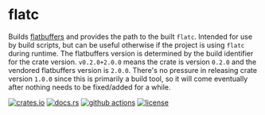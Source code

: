 # flatc

Builds [flatbuffers](https://github.com/google/flatbuffers) and provides the path to the built `flatc`. Intended for use
by build scripts, but can be useful otherwise if the project is using `flatc` during runtime. The flatbuffers version is
determined by the build identifier for the crate version. `v0.2.0+2.0.0` means the crate is version `0.2.0` and the
vendored flatbuffers version is `2.0.0`. There's no pressure in releasing crate version `1.0.0` since this is primarily
a build tool, so it will come eventually after nothing needs to be fixed/added for a while.

[![crates.io](https://img.shields.io/crates/v/flatc.svg)](https://crates.io/crates/flatc)
[![docs.rs](https://docs.rs/flatc/badge.svg)](https://docs.rs/flatc)
[![github actions](https://github.com/chippers/flatc.rs/workflows/ci/badge.svg)](https://github.com/chippers/flatc.rs/actions)
[![license](https://img.shields.io/badge/license-MIT-blue.svg)](./LICENSE)
